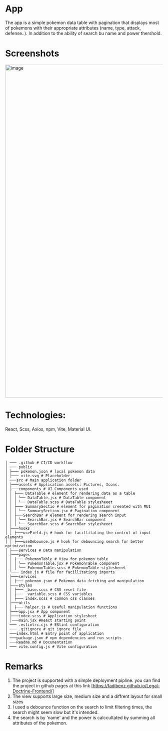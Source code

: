 # App

The app is a simple pokemon data table with pagination that displays most of pokemons with their appropriate attributes (name, type, attack, defense..). In addition to the ability of search bu name and power thershold.

# Screenshots

<img width="1064" alt="image" src="https://github.com/fadibenz/Legal-Doctrine-Frontend/assets/100878877/dd7a549d-1100-43b7-a511-2dee10ed39d4">


# Technologies:

React, Scss, Axios, npm, Vite, Material UI.


# Folder Structure

```
│ ─── .github # CI/CD workflow
│ ─── public
│ ├─── pokemon.json # local pokemon data
│ ├─── vite.svg # Placeholder
│ ───src # Main application folder
│ ├───assets # Application assets: Pictures, Icons.
│ ├───components # UI Components used
│ │ ├─── DataTable # element for rendering data as a table
│ │ │ └── DataTable.jsx # DataTable component
│ │ │ └── DataTable.scss # DataTable stylesheeet
│ │ ├─── SummarySectio # element for pagination creeated with MUI
│ │ │ └── SummarySection.jsx # Pagination component
│ │ ├───SearchBar # element for rendering search input
│ │ │ └── SearchBar.jsx # SearchBar component
│ │ │ └── SearchBar.scss # SearchBar stylesheeet
│ ├───hooks
│ │ ├───useField.js # hook for facillitating the control of input elements
│ │ ├───useDebounce.js # hook for debouncing search for better optimization
│ ├───services # Data manipulation
│ ├───pages
│ │ ├─── PokemonTable # View for pokemon table
│ │ │ └── PokemonTable.jsx # PokemonTable component
│ │ │ └── PokemonTable.scss # PokemonTable stylesheeet
│ └─── index.js # file for facillitationg imports
│ ├───services
│ │ ├─── pokemon.json # Pokemon data fetching and manipulation
│ ├───styles
│ │ ├─── _base.scss # CSS reset file
│ │ ├─── _variable.scss # CSS variables
│ │ ├─── index.scss # common css classes
│ ├───utils
│ │ ├─── helper.js # Useful manipulation functions
│ ├───app.jsx # App component
│ ├───index.scss # Application stylesheet
│ │───main.jsx #React starting point
│ ─── .eslintrc.cjs # ESlint configuration
│ ─── .gitignore # git ignore file
│ ───index.html # Entry point of application
│ ───package.json # npm dependencies and run scripts
│ ───Readme.md # Documentation
│ ─── vite.config.js # Vite configuration
```

# Remarks

1. The project is supported with a simple deployment pipline. you can find the project in github pages at this link [https://fadibenz.github.io/Legal-Doctrine-Frontend/]
2. The view supports large size, medium size and a diffrent layout for small sizes
3. I used a debounce function on the search to limit filtering times, the search might seem slow but it's intended.
4. the search is by 'name' and the power is calccultated by summing all attributes of the pokemon.
